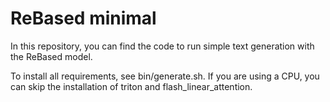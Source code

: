# ReBased minimal

In this repository, you can find the code to run simple text generation with the ReBased model.

To install all requirements, see bin/generate.sh. If you are using a CPU, you can skip the installation of triton and flash_linear_attention.